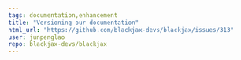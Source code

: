 ```yaml
---
tags: documentation,enhancement
title: "Versioning our documentation"
html_url: "https://github.com/blackjax-devs/blackjax/issues/313"
user: junpenglao
repo: blackjax-devs/blackjax
---
```


